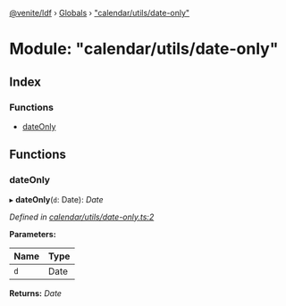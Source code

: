 [@venite/ldf](../README.md) › [Globals](../globals.md) › ["calendar/utils/date-only"](_calendar_utils_date_only_.md)

# Module: "calendar/utils/date-only"

## Index

### Functions

* [dateOnly](_calendar_utils_date_only_.md#dateonly)

## Functions

###  dateOnly

▸ **dateOnly**(`d`: Date): *Date*

*Defined in [calendar/utils/date-only.ts:2](https://github.com/gbj/venite/blob/8fe09e24/ldf/src/calendar/utils/date-only.ts#L2)*

**Parameters:**

Name | Type |
------ | ------ |
`d` | Date |

**Returns:** *Date*
